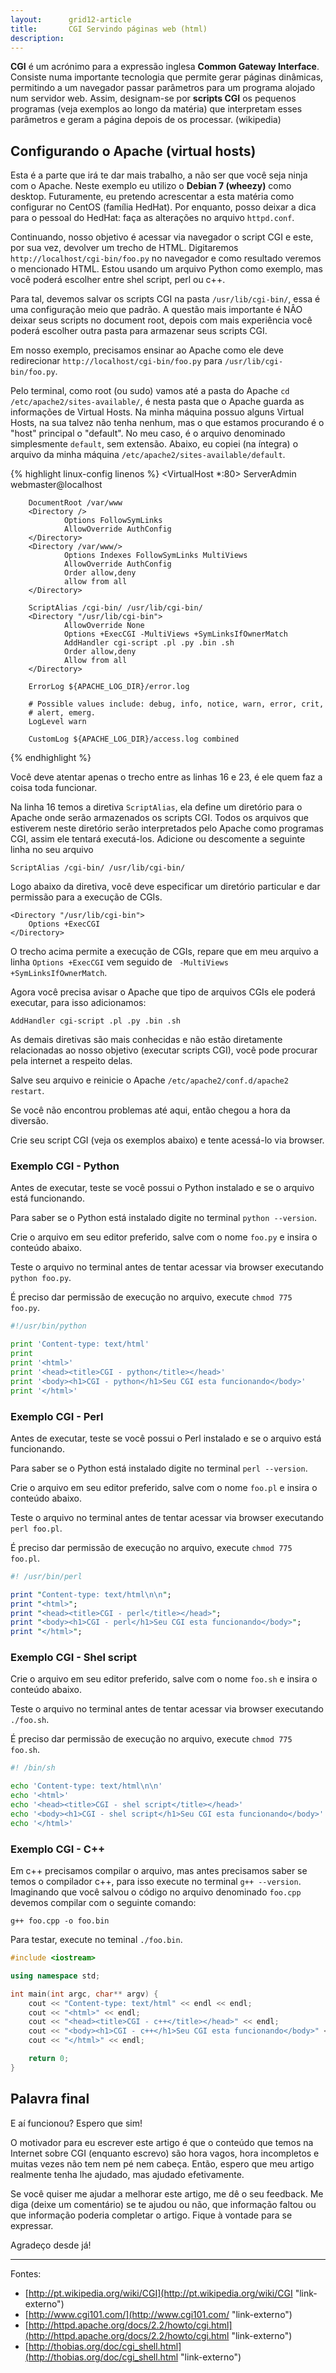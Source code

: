 ```yaml
---
layout:      grid12-article
title:       CGI Servindo páginas web (html)
description: 
---
```


__CGI__ é um acrónimo para a expressão inglesa __Common Gateway Interface__. Consiste numa importante tecnologia que 
permite gerar páginas dinâmicas, permitindo a um navegador passar parâmetros para um programa alojado num servidor web.
Assim, designam-se por __scripts CGI__ os pequenos programas (veja exemplos ao longo da matéria) que interpretam esses
parâmetros e geram a página depois de os processar. (wikipedia)


Configurando o Apache (virtual hosts)
---

Esta é a parte que irá te dar mais trabalho, a não ser que você seja ninja com o Apache. Neste exemplo eu utilizo o
__Debian 7 (wheezy)__ como desktop. Futuramente, eu pretendo acrescentar a esta matéria como configurar no CentOS (família
HedHat). Por enquanto, posso deixar a dica para o pessoal do HedHat: faça as alterações no arquivo `httpd.conf`.

Continuando, nosso objetivo é acessar via navegador o script CGI e este, por sua vez, devolver um trecho de HTML. Digitaremos 
`http://localhost/cgi-bin/foo.py` no navegador e como resultado veremos o mencionado HTML. Estou usando um arquivo Python
como exemplo, mas você poderá escolher entre shel script, perl ou c++.

Para tal, devemos salvar os scripts CGI na pasta `/usr/lib/cgi-bin/`, essa é uma configuração meio que padrão. A questão
mais importante é NÂO deixar seus scripts no document root, depois com mais experiência você poderá escolher outra pasta
para armazenar seus scripts CGI.

Em nosso exemplo, precisamos ensinar ao Apache como ele deve redirecionar `http://localhost/cgi-bin/foo.py` para
`/usr/lib/cgi-bin/foo.py`.

Pelo terminal, como root (ou sudo) vamos até a pasta do Apache `cd /etc/apache2/sites-available/`, é nesta pasta que
o Apache guarda as informações de Virtual Hosts. Na minha máquina possuo alguns Virtual Hosts, na sua talvez não tenha
nenhum, mas o que estamos procurando é o "host" principal o "default". No meu caso, é o arquivo denominado simplesmente
`default`, sem extensão. Abaixo, eu copiei (na íntegra) o arquivo da minha máquina `/etc/apache2/sites-available/default`.

{% highlight linux-config linenos %} 
<VirtualHost *:80>
        ServerAdmin webmaster@localhost

        DocumentRoot /var/www
        <Directory />
                Options FollowSymLinks
                AllowOverride AuthConfig
        </Directory>
        <Directory /var/www/>
                Options Indexes FollowSymLinks MultiViews
                AllowOverride AuthConfig
                Order allow,deny
                allow from all
        </Directory>

        ScriptAlias /cgi-bin/ /usr/lib/cgi-bin/
        <Directory "/usr/lib/cgi-bin">
                AllowOverride None
                Options +ExecCGI -MultiViews +SymLinksIfOwnerMatch
                AddHandler cgi-script .pl .py .bin .sh
                Order allow,deny
                Allow from all
        </Directory>

        ErrorLog ${APACHE_LOG_DIR}/error.log

        # Possible values include: debug, info, notice, warn, error, crit,
        # alert, emerg.
        LogLevel warn

        CustomLog ${APACHE_LOG_DIR}/access.log combined
</VirtualHost>
{% endhighlight %}

Você deve atentar apenas o trecho entre as linhas 16 e 23, é ele quem faz a coisa toda funcionar.

Na linha 16 temos a diretiva `ScriptAlias`, ela define um diretório para o Apache onde serão armazenados os scripts CGI.
Todos os arquivos que estiverem neste diretório serão interpretados pelo Apache como programas CGI, assim ele tentará 
executá-los. Adicione ou descomente a seguinte linha no seu arquivo 

    ScriptAlias /cgi-bin/ /usr/lib/cgi-bin/ 

Logo abaixo da diretiva, você deve especificar um diretório particular e dar permissão para a execução de CGIs.

    <Directory "/usr/lib/cgi-bin">
        Options +ExecCGI
    </Directory>

O trecho acima permite a execução de CGIs, repare que em meu arquivo a linha `Options +ExecCGI` vem seguido de 
` -MultiViews +SymLinksIfOwnerMatch`.

Agora você precisa avisar o Apache que tipo de arquivos CGIs ele poderá executar, para isso adicionamos:

    AddHandler cgi-script .pl .py .bin .sh

As demais diretivas são mais conhecidas e não estão diretamente relacionadas ao nosso objetivo (executar scripts CGI),
você pode procurar pela internet a respeito delas.

Salve seu arquivo e reinicie o Apache `/etc/apache2/conf.d/apache2 restart`.

Se você não encontrou problemas até aqui, então chegou a hora da diversão.

Crie seu script CGI (veja os exemplos abaixo) e tente acessá-lo via browser.



### Exemplo CGI - Python

Antes de executar, teste se você possui o Python instalado e se o arquivo está funcionando.

Para saber se o Python está instalado digite no terminal `python --version`.

Crie o arquivo em seu editor preferido, salve com o nome `foo.py` e insira o conteúdo abaixo.

Teste o arquivo no terminal antes de tentar acessar via browser executando `python foo.py`.

É preciso dar permissão de execução no arquivo, execute `chmod 775 foo.py`.

```python
#!/usr/bin/python

print 'Content-type: text/html'
print
print '<html>'
print '<head><title>CGI - python</title></head>'
print '<body><h1>CGI - python</h1>Seu CGI esta funcionando</body>'
print '</html>'
```


### Exemplo CGI - Perl

Antes de executar, teste se você possui o Perl instalado e se o arquivo está funcionando.

Para saber se o Python está instalado digite no terminal `perl --version`.

Crie o arquivo em seu editor preferido, salve com o nome `foo.pl` e insira o conteúdo abaixo.

Teste o arquivo no terminal antes de tentar acessar via browser executando `perl foo.pl`.

É preciso dar permissão de execução no arquivo, execute `chmod 775 foo.pl`.

```perl
#! /usr/bin/perl

print "Content-type: text/html\n\n";
print "<html>";
print "<head><title>CGI - perl</title></head>";
print "<body><h1>CGI - perl</h1>Seu CGI esta funcionando</body>";
print "</html>";
```


### Exemplo CGI - Shel script


Crie o arquivo em seu editor preferido, salve com o nome `foo.sh` e insira o conteúdo abaixo.

Teste o arquivo no terminal antes de tentar acessar via browser executando `./foo.sh`.

É preciso dar permissão de execução no arquivo, execute `chmod 775 foo.sh`.

```sh
#! /bin/sh

echo 'Content-type: text/html\n\n'
echo '<html>'
echo '<head><title>CGI - shel script</title></head>'
echo '<body><h1>CGI - shel script</h1>Seu CGI esta funcionando</body>'
echo '</html>'
```



### Exemplo CGI - C++

Em c++ precisamos compilar o arquivo, mas antes precisamos saber se temos o compilador c++, para isso execute
no terminal  `g++ --version`. Imaginando que você salvou o código no arquivo denominado `foo.cpp` devemos compilar
com o seguinte comando:

    g++ foo.cpp -o foo.bin

Para testar, execute no teminal `./foo.bin`.

```cpp
#include <iostream>

using namespace std;

int main(int argc, char** argv) {
    cout << "Content-type: text/html" << endl << endl;
    cout << "<html>" << endl;
    cout << "<head><title>CGI - c++</title></head>" << endl;
    cout << "<body><h1>CGI - c++</h1>Seu CGI esta funcionando</body>" << endl;
    cout << "</html>" << endl;

    return 0;
}
```



Palavra final
---

E aí funcionou? Espero que sim!

O motivador para eu escrever este artigo é que o conteúdo que temos na Internet sobre CGI  (enquanto escrevo) são
hora vagos, hora incompletos e muitas vezes não tem nem pé nem cabeça. Então, espero que meu artigo realmente tenha lhe
ajudado, mas ajudado efetivamente.

Se você quiser me ajudar a melhorar este artigo, me dê o seu feedback. Me diga (deixe um comentário) se te ajudou ou 
não, que informação faltou ou que informação poderia completar o artigo. Fique à vontade para se expressar.

Agradeço desde já!


<hr>
Fontes:

- [http://pt.wikipedia.org/wiki/CGI](http://pt.wikipedia.org/wiki/CGI "link-externo")
- [http://www.cgi101.com/](http://www.cgi101.com/ "link-externo")
- [http://httpd.apache.org/docs/2.2/howto/cgi.html](http://httpd.apache.org/docs/2.2/howto/cgi.html "link-externo")
- [http://thobias.org/doc/cgi_shell.html](http://thobias.org/doc/cgi_shell.html "link-externo")